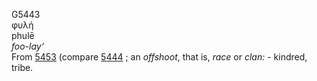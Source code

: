 <body>
  <p>G5443<br>  φυλή  <br> phulē  <br><i>foo-lay‘ </i><br>From <a href="g5453.htm">5453</a> (compare <a href="g5444.htm">5444</a> ; an <i>offshoot</i>, that is, <i>race</i> or <i>clan:</i> - kindred, tribe.<br></p>
 </body>
